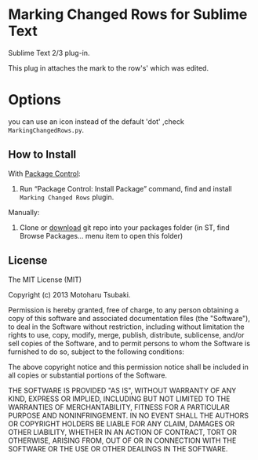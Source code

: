 # Marking Changed Rows for Sublime Text

Sublime Text 2/3 plug-in.

This plug in attaches the mark to the row's' which was edited.

Options
========
you can use an icon instead of the default 'dot' ,check ``MarkingChangedRows.py``.

## How to Install ##

With [Package Control](http://wbond.net/sublime_packages/package_control):

1. Run “Package Control: Install Package” command, find and install `Marking Changed Rows` plugin.

Manually:

1. Clone or [download](https://github.com/Harurow/sublime_markingchangedrows/archive/master.zip) git repo into your packages folder (in ST, find Browse Packages... menu item to open this folder)

## License
The MIT License (MIT)

Copyright (c) 2013 Motoharu Tsubaki.

Permission is hereby granted, free of charge, to any person obtaining a 
copy of this software and associated documentation files (the "Software"),
to deal in the Software without restriction, including without limitation
the rights to use, copy, modify, merge, publish, distribute, sublicense,
and/or sell copies of the Software, and to permit persons to whom the
Software is furnished to do so, subject to the following conditions:

The above copyright notice and this permission notice shall be included in
all copies or substantial portions of the Software.

THE SOFTWARE IS PROVIDED "AS IS", WITHOUT WARRANTY OF ANY KIND, EXPRESS OR
IMPLIED, INCLUDING BUT NOT LIMITED TO THE WARRANTIES OF MERCHANTABILITY,
FITNESS FOR A PARTICULAR PURPOSE AND NONINFRINGEMENT. IN NO EVENT SHALL THE
AUTHORS OR COPYRIGHT HOLDERS BE LIABLE FOR ANY CLAIM, DAMAGES OR OTHER
LIABILITY, WHETHER IN AN ACTION OF CONTRACT, TORT OR OTHERWISE, ARISING
FROM, OUT OF OR IN CONNECTION WITH THE SOFTWARE OR THE USE OR OTHER
DEALINGS IN THE SOFTWARE.

